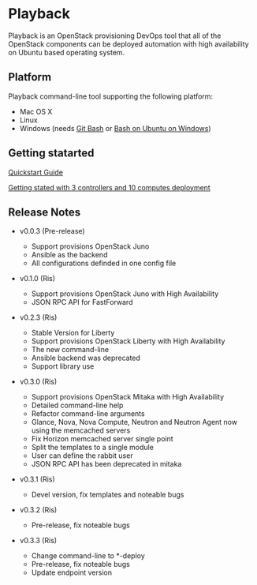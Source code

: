 # Playback

Playback is an OpenStack provisioning DevOps tool that all of the OpenStack components can be deployed automation with high availability on Ubuntu based operating system.

## Platform

Playback command-line tool supporting the following platform:

* Mac OS X
* Linux
* Windows (needs [Git Bash](https://git-scm.com/download/win) or [Bash on Ubuntu on Windows](https://msdn.microsoft.com/en-us/commandline/wsl/about))

## Getting statarted

[Quickstart Guide](./docs/quickstart.md)

[Getting stated with 3 controllers and 10 computes deployment](./docs/guide.md)

## Release Notes

* v0.0.3 (Pre-release)
  * Support provisions OpenStack Juno
  * Ansible as the backend
  * All configurations definded in one config file

* v0.1.0 (Ris)
  * Support provisions OpenStack Juno with High Availability
  * JSON RPC API for FastForward

* v0.2.3 (Ris)
  * Stable Version for Liberty
  * Support provisions OpenStack Liberty with High Availability
  * The new command-line
  * Ansible backend was deprecated
  * Support library use

* v0.3.0 (Ris)
  * Support provisions OpenStack Mitaka with High Availability
  * Detailed command-line help
  * Refactor command-line arguments
  * Glance, Nova, Nova Compute, Neutron and Neutron Agent now using the memcached servers
  * Fix Horizon memcached server single point
  * Split the templates to a single module
  * User can define the rabbit user
  * JSON RPC API has been deprecated in mitaka

* v0.3.1 (Ris)
  * Devel version, fix templates and noteable bugs

* v0.3.2 (Ris)
  * Pre-release, fix noteable bugs

* v0.3.3 (Ris)
  * Change command-line to *-deploy
  * Pre-release, fix noteable bugs
  * Update endpoint version
